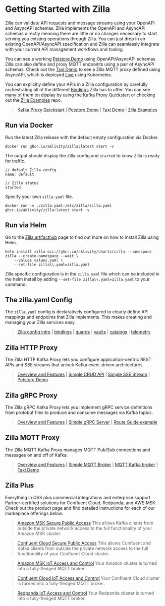 # Getting Started with Zilla

Zilla can validate API requests and message streams using your OpenAPI and AsyncAPI schemas. Zilla implements the OpenAPI and AsyncAPI schemas directly meaning there are little or no changes necessary to start serving you existing operations through Zilla. You can just drop in an existing OpenAPI/AsyncAPI specification and Zilla can seamlessly integrate with your current API management workflows and tooling.

You can see a working [Petstore Demo](https://github.com/aklivity/zilla-demos/tree/main/petstore) using OpenAPI/AsyncAPI schemas. Zilla can also define and proxy MQTT endpoints using a pair of AsyncAPI schemas. Check out the [Taxi Demo](https://github.com/aklivity/zilla-demos/tree/main/taxi) to see a Zilla MQTT proxy defined using AsyncAPI, which is deployed [Live](https://taxi.aklivity.io/) using Kubernetes.

You can explicitly define your APIs in a Zilla configuration by carefully orchestrating all of the different [Bindings](../concepts/config-intro.md#Bindings) Zilla has to offer. You can see many of them on display by using the [Kafka Proxy Quickstart](../tutorials/quickstart/kafka-proxies.md) or checking out the [Zilla Examples](https://github.com/aklivity/zilla-examples) repo.

> [Kafka Proxy Quickstart](../tutorials/quickstart/kafka-proxies.md) | [Petstore Demo](https://github.com/aklivity/zilla-demos/tree/main/petstore) | [Taxi Demo](https://github.com/aklivity/zilla-demos/tree/main/taxi) | [Zilla Examples](https://github.com/aklivity/zilla-examples)

## Run via Docker

Run the latest Zilla release with the default empty configuration via Docker.

```bash:no-line-numbers
docker run ghcr.io/aklivity/zilla:latest start -v
```

The output should display the Zilla config and `started` to know Zilla is ready for traffic.

```output:no-line-numbers
// default Zilla config
name: default

// Zilla status
started
```

Specify your own `zilla.yaml` file.

```bash:no-line-numbers
docker run -v ./zilla.yaml:/etc/zilla/zilla.yaml ghcr.io/aklivity/zilla:latest start -v
```

## Run via Helm

Go to the [Zilla artifacthub](https://artifacthub.io/packages/helm/zilla/zilla) page to find out more on how to install Zilla using Helm.

```bash:no-line-numbers
helm install zilla oci://ghcr.io/aklivity/charts/zilla --namespace zilla --create-namespace --wait \
    --values values.yaml \
    --set-file zilla\\.yaml=zilla.yaml
```

Zilla specific configuration is in the `zilla.yaml` file which can be included in the helm install by adding `--set-file zilla\\.yaml=zilla.yaml` to your command.

## The zilla.yaml Config

The `zilla.yaml` config is declaratively configured to clearly define API mappings and endpoints that Zilla implements. This makes creating and managing your Zilla services easy.

> [Zilla config intro](../concepts/config-intro.md) | [bindings](../reference/config/overview.md#bindings) | [guards](../reference/config/overview.md#guards) | [vaults](../reference/config/overview.md#vaults) | [catalogs](../reference/config/overview.md#catalogs) | [telemetry](../reference/config/overview.md#telemetry)

## Zilla HTTP Proxy

The Zilla HTTP Kafka Proxy lets you configure application-centric REST APIs and SSE streams that unlock Kafka event-driven architectures.

> [Overview and Features](../concepts/kafka-proxies/http-proxy.md) | [Simple CRUD API](../tutorials/rest/rest-intro.md) | [Simple SSE Stream](../tutorials/sse/sse-intro.md) | [Petstore Demo](https://github.com/aklivity/zilla-demos/tree/main/petstore)

## Zilla gRPC Proxy

The Zilla gRPC Kafka Proxy lets you implement gRPC service definitions from protobuf files to produce and consume messages via Kafka topics.

> [Overview and Features](../concepts/kafka-proxies/http-proxy.md) | [Simple gRPC Server](../tutorials/grpc/grpc-intro.md) | [Route Guide example](../how-tos/grpc/grpc.route-guide.service.md)

## Zilla MQTT Proxy

The Zilla MQTT Kafka Proxy manages MQTT Pub/Sub connections and messages on and off of Kafka.

> [Overview and Features](../concepts/kafka-proxies/http-proxy.md) | [Simple MQTT Broker](../tutorials/mqtt/mqtt-intro.md) | [MQTT Kafka broker](../how-tos/mqtt/mqtt.kafka.broker.md) | [Taxi Demo](https://github.com/aklivity/zilla-demos/tree/main/taxi)

## Zilla Plus <FontIcon icon="aky-zilla-plus"/>

Everything in OSS plus commercial integrations and enterprise support. Partner-certified solutions for Confluent Cloud, Redpanda, and AWS MSK. Check out the [<ZillaPlus/>](https://www.aklivity.io/products/zilla-plus) product page and find detailed instructions for each of our markeplace offerings below.

> [Amazon MSK Secure Public Access](../solutions/how-tos/amazon-msk/secure-public-access/overview.md)
> This allows Kafka clients from outside the private network access to the full functionality of your Amazon MSK cluster.

> [Confluent Cloud Secure Public Access](../solutions/how-tos/confluent-cloud/secure-public-access.md)
> This allows Confluent and Kafka clients from outside the private network access to the full functionality of your Confluent Cloud cluster.

> [Amazon MSK IoT Access and Control](../solutions/how-tos/confluent-cloud/iot-ingest-control.md)
> Your Amazon cluster is turned into a fully-fledged MQTT broker.

> [Confluent Cloud IoT Access and Control](../solutions/how-tos/confluent-cloud/iot-ingest-control.md)
> Your Confluent Cloud cluster is turned into a fully-fledged MQTT broker.

> [Redpanda IoT Access and Control](../solutions/how-tos/confluent-cloud/iot-ingest-control.md)
> Your Redpanda cluster is turned into a fully-fledged MQTT broker.
